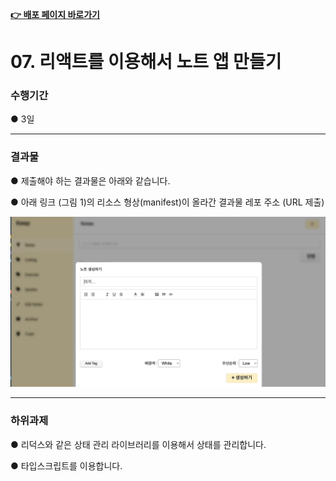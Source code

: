 >
[**👉 배포 페이지 바로가기**](https://sj70.github.io/note_app/)

# 07. 리액트를 이용해서 노트 앱 만들기

### 수행기간

● 3일

---
### 결과물

● 제출해야 하는 결과물은 아래와 같습니다.

● 아래 링크 (그림 1)의 리소스 형상(manifest)이 올라간 결과물 레포 주소 (URL 제출)

![](./ref-img.gif)

---
### 하위과제

● 리덕스와 같은 상태 관리 라이브러리를 이용해서 상태를 관리합니다.

● 타입스크립트를 이용합니다.